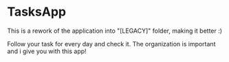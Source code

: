 # TasksApp 

This is a rework of the application into "[LEGACY]" folder, making it better :)

Follow your task for every day and check it. The organization is important  
and i give you with this app!